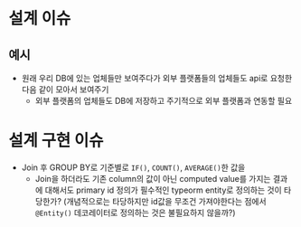 #   설계 이슈

##  예시
*   원래 우리 DB에 있는 업체들만 보여주다가 외부 플랫폼들의 업체들도 api로 요청한 다음 같이 모아서 보여주기
    *   외부 플랫폼의 업체들도 DB에 저장하고 주기적으로 외부 플랫폼과 연동할 필요

#   설계 구현 이슈
*   Join 후 GROUP BY로 기준별로 `IF()`, `COUNT()`, `AVERAGE()`한 값을 
    *   Join을 하더라도 기존 column의 값이 아닌 computed value를 가지는 결과에 대해서도 primary id 정의가 필수적인 typeorm entity로 정의하는 것이 타당한가? (개념적으로는 타당하지만 id값을 무조건 가져야한다는 점에서 `@Entity()` 데코레이터로 정의하는 것은 불필요하지 않을까?)